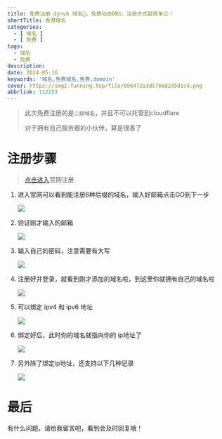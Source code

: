 ```yaml
---
title: 免费注册 dynv6 域名🎁，免费动态DNS，注册方式敲简单😊！
shortTitle: 香港域名
categories:
  - [ 域名 ]
  - [ 免费 ]
tags:
  - 域名
  - 免费
description:
date: 2024-05-16
keywords: '域名,免费域名,免费,domain'
cover: https://img2.funning.top/file/696472a3d5768d2d5d1c4.png
abbrlink: 112253
---
```


> 此次免费注册的是`二级域名`，并且不可以托管到cloudflare
> 
> 对于拥有自己服务器的小伙伴，算是很香了

# 注册步骤

> [点击进入](https://dynv6.com/)官网注册


1. 进入官网可以看到能注册6种后缀的域名，输入好邮箱点击GO到下一步

    ![](https://img2.funning.top/file/e5c2a8c62e7f2ae7853e4.png)
   
2. 验证刚才输入的邮箱

    ![](https://img2.funning.top/file/7ef4ba23ba88bb3363b44.png)

3. 输入自己的密码，注意需要有大写

    ![](https://img2.funning.top/file/294f411bad0e2d338462a.png)

4. 注册好并登录，就看到刚才添加的域名啦，到这里你就拥有自己的域名啦

    ![](https://img2.funning.top/file/cbf5671a73702e3001ba1.png)

5. 可以绑定 ipv4 和 ipv6 地址

   ![](https://img2.funning.top/file/8f91a8fd00c56e9e232a6.png)


6. 绑定好后，此时你的域名就指向你的 ip地址了

    ![](https://img2.funning.top/file/9f6601c9058836e36c3fb.png)


7. 另外除了绑定ip地址，还支持以下几种记录

    ![](https://img2.funning.top/file/71003cabb74e48c304786.png)


# 最后

有什么问题，请给我留言吧，看到会及时回复哦！
